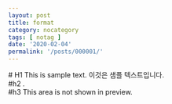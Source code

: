```yaml
---
layout: post
title: format
category: nocategory
tags: [ notag ]
date: '2020-02-04'
permalink: '/posts/000001/'
---
```


<div id="H1"></div>
# H1
This is sample text.
이것은 샘플 텍스트입니다.

<div id="H2"></div>
#h2
.

<!-- more -->

<div id="H3"></div>
#h3
This area is not shown in preview.